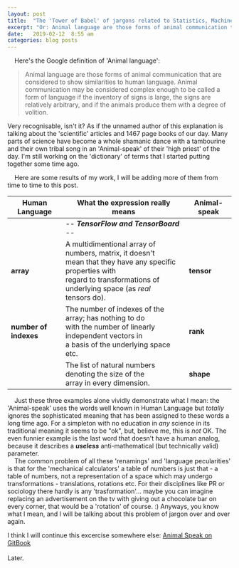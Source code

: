 ```yaml
---
layout: post
title:  "The 'Tower of Babel' of jargons related to Statistics, Machine Learning and Artificial Intelligence."
excerpt: "Or: Animal language are those forms of animal communication that are considered to show similarities to human language. (from Google)."
date:   2019-02-12  8:55 am
categories: blog posts
---
```


&nbsp;&nbsp;&nbsp;&nbsp;Here's the Google definition of 'Animal language':
>Animal language are those forms of animal communication that are considered to show similarities to human language. Animal communication may be considered complex enough to be called a form of language if the inventory of signs is large, the signs are relatively arbitrary, and if the animals produce them with a degree of volition.

Very recognisable, isn't it? As if the unnamed author of this explanation is talking about the 'scientific' articles and 1467 page books of our day. Many parts of science have become a whole shamanic dance with a tambourine and their own tribal song in an 'Animal-speak' of their 'high priest' of the day. I'm still working on the 'dictionary' of terms that I started putting together some time ago.<br>

&nbsp;&nbsp;&nbsp;&nbsp;Here are some results of my work, I will be adding more of them from time to time to this post.<br>

|Human Language |What the expression really means|  Animal-speak  |
|---|---|-------------------|
| |-- _**TensorFlow and TensorBoard**_ --| |
| **array** | A multidimentional array of numbers, matrix, it doesn't <br>mean that they have any specific properties with<br>regard to transformations of underlying space (as _real_ <br>tensors do). | **tensor** |
| **number of<br>indexes** | The number of indexes of the array; has nothing to do<br>with the number of linearly independent vectors in<br> a basis of the underlying space etc. | **rank** |
| | The list of natural numbers denoting the size of the<br>array in every dimension. | **shape** |

&nbsp;&nbsp;&nbsp;&nbsp;Just these three examples alone vividly demonstrate what I mean: the 'Animal-speak' uses the words well known in Human Language but _totally_ ignores the sophisticated meaning that has been assigned to these words a long time ago. For a simpleton with no education in _any_ science in its traditional meaning it seems to be "ok", but, believe me, this is _not_ OK. The even funnier example is the last word that doesn't have a human analog, because it describes a _**useless**_ anti-mathematical (but technically valid) parameter.<br>
&nbsp;&nbsp;&nbsp;&nbsp;The common problem of all these 'renamings' and 'language pecularities' is that for the 'mechanical calculators' a table of numbers is just that - a table of numbers, not a representation of a space which may undergo transformations - translations, rotations etc. For their disciplines like PR or sociology there hardly is any 'trasformation'... maybe you can imagine replacing an advertisement on the tv with giving out a chocolate bar on every corner, that would be a 'rotation' of course. :) Anyways, you know what I mean, and I will be talking about this problem of jargon over and over again.<br>

I think I will continue this excercise somewhere else: [Animal Speak on GitBook](https://alxfed.gitbook.io/work-with-data/animal-speak)
<br><br>
Later.
